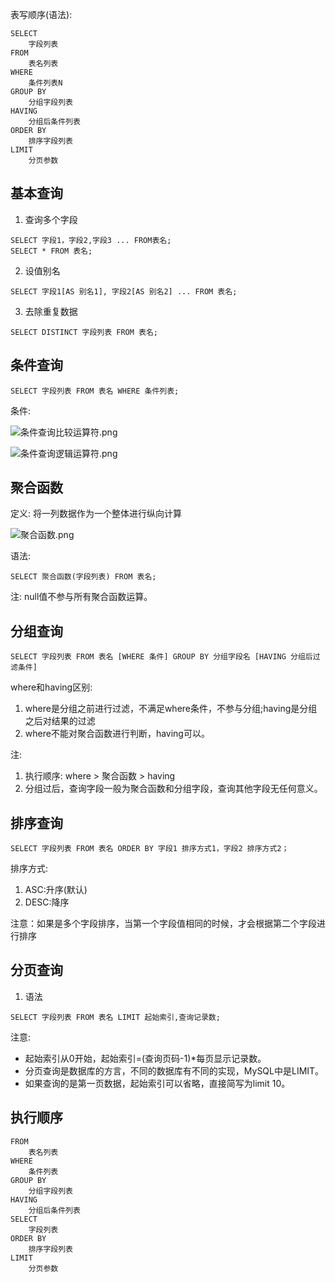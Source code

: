 表写顺序(语法):

```mysql
SELECT
    字段列表
FROM
    表名列表
WHERE
    条件列表N
GROUP BY
    分组字段列表
HAVING
    分组后条件列表
ORDER BY
    排序字段列表
LIMIT
    分页参数
```

## 基本查询
1. 查询多个字段
```mysql
SELECT 字段1，字段2,字段3 ... FROM表名;
SELECT * FROM 表名;
```
2. 设值别名
```mysql
SELECT 字段1[AS 别名1], 字段2[AS 别名2] ... FROM 表名;
```
3. 去除重复数据
```mysql
SELECT DISTINCT 字段列表 FROM 表名;
```

## 条件查询
```mysql
SELECT 字段列表 FROM 表名 WHERE 条件列表;
```
条件:

![条件查询比较运算符.png](..%2F..%2Fimages%2F%E5%9F%BA%E7%A1%80%2FDQL%2F%E6%9D%A1%E4%BB%B6%E6%9F%A5%E8%AF%A2%E6%AF%94%E8%BE%83%E8%BF%90%E7%AE%97%E7%AC%A6.png)

![条件查询逻辑运算符.png](..%2F..%2Fimages%2F%E5%9F%BA%E7%A1%80%2FDQL%2F%E6%9D%A1%E4%BB%B6%E6%9F%A5%E8%AF%A2%E9%80%BB%E8%BE%91%E8%BF%90%E7%AE%97%E7%AC%A6.png)


## 聚合函数
定义: 将一列数据作为一个整体进行纵向计算

![聚合函数.png](..%2F..%2Fimages%2F%E5%9F%BA%E7%A1%80%2FDQL%2F%E8%81%9A%E5%90%88%E5%87%BD%E6%95%B0.png)

语法:
```mysql
SELECT 聚合函数(字段列表) FROM 表名;
```

注: null值不参与所有聚合函数运算。


## 分组查询
```mysql
SELECT 字段列表 FROM 表名 [WHERE 条件] GROUP BY 分组字段名 [HAVING 分组后过滤条件]
```

where和having区别:
1. where是分组之前进行过滤，不满足where条件，不参与分组;having是分组之后对结果的过滤
2. where不能对聚合函数进行判断，having可以。

注:
1. 执行顺序: where > 聚合函数 > having
2. 分组过后，查询字段一般为聚合函数和分组字段，查询其他字段无任何意义。


## 排序查询
```mysql
SELECT 字段列表 FROM 表名 ORDER BY 字段1 排序方式1，字段2 排序方式2；
```
排序方式:
1. ASC:升序(默认)
2. DESC:降序

注意：如果是多个字段排序，当第一个字段值相同的时候，才会根据第二个字段进行排序


## 分页查询
1. 语法
```mysql
SELECT 字段列表 FROM 表名 LIMIT 起始索引,查询记录数;
```

注意:
- 起始索引从0开始，起始索引=(查询页码-1)*每页显示记录数。 
- 分页查询是数据库的方言，不同的数据库有不同的实现，MySQL中是LIMIT。 
- 如果查询的是第一页数据，起始索引可以省略，直接简写为limit 10。


## 执行顺序
```mysql
FROM
    表名列表
WHERE
    条件列表 
GROUP BY
    分组字段列表
HAVING
    分组后条件列表
SELECT
    字段列表
ORDER BY
    排序字段列表
LIMIT
    分页参数
```